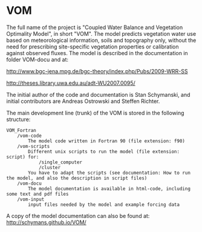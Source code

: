 # VOM
The full name of the project is "Coupled Water Balance and Vegetation Optimality Model", in short "VOM". 
The model predicts vegetation water use based on meteorological information, soils and topography only, without the need for prescribing site-specific vegetation properties or calibration against observed fluxes. 
The model is described in the documentation in folder VOM-docu and at:

http://www.bgc-jena.mpg.de/bgc-theory/index.php/Pubs/2009-WRR-SS 

http://theses.library.uwa.edu.au/adt-WU2007.0095/

The initial author of the code and documentation is Stan Schymanski, and initial contributors are Andreas Ostrowski and Steffen Richter.

 The main development line (trunk) of the VOM is stored in the following structure:

    VOM_Fortran
        /vom-code
            The model code written in Fortran 90 (file extension: f90) 
        /vom-scripts
            Different unix scripts to run the model (file extension: script) for:
                /single_computer
                /cluster 
            You have to adapt the scripts (see documentation: How to run the model, and also the description in script files) 
        /vom-docu
            The model documentation is available in html-code, including some text and pdf files
        /vom-input
            input files needed by the model and example forcing data
 
A copy of the model documentation can also be found at:
http://schymans.github.io/VOM/
